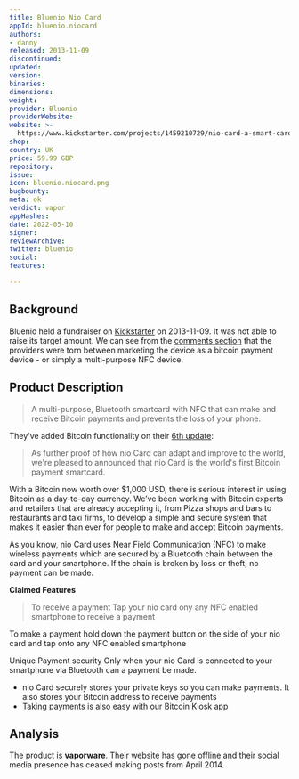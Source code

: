 ```yaml
---
title: Bluenio Nio Card
appId: bluenio.niocard
authors:
- danny
released: 2013-11-09
discontinued: 
updated: 
version: 
binaries: 
dimensions: 
weight: 
provider: Bluenio
providerWebsite: 
website: >-
  https://www.kickstarter.com/projects/1459210729/nio-card-a-smart-card-which-upgrades-your-phone-an/posts
shop: 
country: UK
price: 59.99 GBP
repository: 
issue: 
icon: bluenio.niocard.png
bugbounty: 
meta: ok
verdict: vapor
appHashes: 
date: 2022-05-10
signer: 
reviewArchive: 
twitter: bluenio
social: 
features: 

---
```


## Background 

Bluenio held a fundraiser on [Kickstarter](https://www.kickstarter.com/projects/1459210729/nio-card-a-smart-card-which-upgrades-your-phone-an/posts) on 2013-11-09. It was not able to raise its target amount. We can see from the [comments section](https://www.kickstarter.com/projects/1459210729/nio-card-a-smart-card-which-upgrades-your-phone-an/comments) that the providers were torn between marketing the device as a bitcoin payment device - or simply a multi-purpose NFC device. 

## Product Description

> A multi-purpose, Bluetooth smartcard with NFC that can make and receive Bitcoin payments and prevents the loss of your phone.

They've added Bitcoin functionality on their [6th update](https://www.kickstarter.com/projects/1459210729/nio-card-a-smart-card-which-upgrades-your-phone-an/posts/678441):

> As further proof of how nio Card can adapt and improve to the world, we're pleased to announced that nio Card is the world's first Bitcoin payment smartcard.
>
With a Bitcoin now worth over $1,000 USD, there is serious interest in using Bitcoin as a day-to-day currency. We’ve been working with Bitcoin experts and retailers that are already accepting it, from Pizza shops and bars to restaurants and taxi firms, to develop a simple and secure system that makes it easier than ever for people to make and accept Bitcoin payments.
>
As you know, nio Card uses Near Field Communication (NFC) to make wireless payments which are secured by a Bluetooth chain between the card and your smartphone. If the chain is broken by loss or theft, no payment can be made.

**Claimed Features**

> To receive a payment
Tap your nio card ony any NFC enabled smartphone to receive a payment
>
To make a payment
hold down the payment button on the side of your nio card and tap onto any NFC enabled smartphone
>
Unique Payment security
Only when your nio Card is connected to your smartphone via Bluetooth can a payment be made.
>
- nio Card securely stores your private keys so you can make payments. It also stores your Bitcoin address to receive payments 
- Taking payments is also easy with our Bitcoin Kiosk app

## Analysis 

The product is **vaporware**. Their website has gone offline and their social media presence has ceased making posts from April 2014. 
